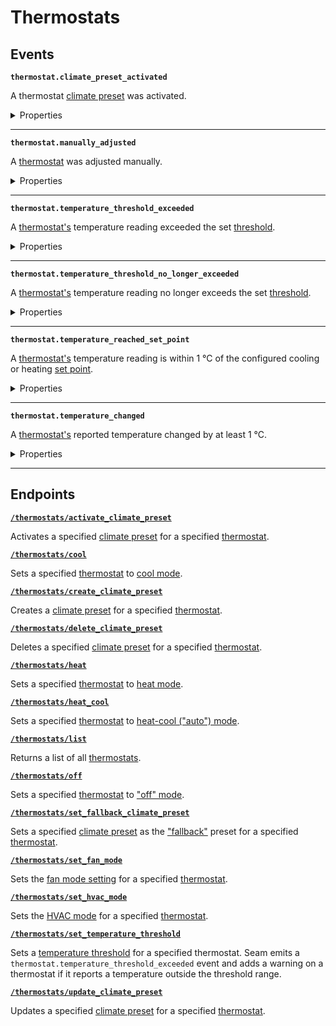 # Thermostats


## Events

**`thermostat.climate_preset_activated`**

A thermostat [climate preset](../../capability-guides/thermostats/creating-and-managing-climate-presets/README.md) was activated.

<details>

<summary>Properties</summary>

- <strong><code>climate_preset_key</code></strong> <i>String</i>

  Key of the [climate preset](../../capability-guides/thermostats/creating-and-managing-climate-presets/README.md) that was activated.


- <strong><code>connected_account_id</code></strong> <i>UUID</i>

  ID of the [connected account](../../core-concepts/connected-accounts/README.md).


- <strong><code>created_at</code></strong> <i>Datetime</i>

  Date and time at which the event was created.


- <strong><code>device_id</code></strong> <i>UUID</i>

  ID of the device.


- <strong><code>event_id</code></strong> <i>UUID</i>

  ID of the event.


- <strong><code>event_type</code></strong> <i>Enum</i>

  Value: `thermostat.climate_preset_activated`


- <strong><code>is_fallback_climate_preset</code></strong> <i>Boolean</i>

  Indicates whether the [climate preset](../../capability-guides/thermostats/creating-and-managing-climate-presets/README.md) that was activated is the [fallback climate preset](../../capability-guides/thermostats/creating-and-managing-climate-presets/setting-the-fallback-climate-preset.md) for the [thermostat](https://docs.seam.co/latest/capability-guides/thermostats).


- <strong><code>occurred_at</code></strong> <i>Datetime</i>

  Date and time at which the event occurred.


- <strong><code>thermostat_schedule_id</code></strong> <i>UUID</i>

  ID of the [thermostat schedule](../../capability-guides/thermostats/creating-and-managing-thermostat-schedules.md) that prompted the [climate preset](../../capability-guides/thermostats/creating-and-managing-climate-presets/README.md) to be activated.


- <strong><code>workspace_id</code></strong> <i>UUID</i>

  ID of the [workspace](../../core-concepts/workspaces/README.md).

</details>

---

**`thermostat.manually_adjusted`**

A [thermostat](https://docs.seam.co/latest/capability-guides/thermostats) was adjusted manually.

<details>

<summary>Properties</summary>

- <strong><code>connected_account_id</code></strong> <i>UUID</i>

  ID of the [connected account](../../core-concepts/connected-accounts/README.md).


- <strong><code>cooling_set_point_celsius</code></strong> <i>Number</i>

  Temperature to which the thermostat should cool (in °C). See also [Set Points](../../capability-guides/thermostats/understanding-thermostat-concepts/set-points.md).


- <strong><code>cooling_set_point_fahrenheit</code></strong> <i>Number</i>

  Temperature to which the thermostat should cool (in °F). See also [Set Points](../../capability-guides/thermostats/understanding-thermostat-concepts/set-points.md).


- <strong><code>created_at</code></strong> <i>Datetime</i>

  Date and time at which the event was created.


- <strong><code>device_id</code></strong> <i>UUID</i>

  ID of the device.


- <strong><code>event_id</code></strong> <i>UUID</i>

  ID of the event.


- <strong><code>event_type</code></strong> <i>Enum</i>

  Value: `thermostat.manually_adjusted`


- <strong><code>fan_mode_setting</code></strong> <i>Enum</i>

  Desired [fan mode setting](https://docs.seam.co/latest/capability-guides/thermostats/configure-current-climate-settings#fan-mode-settings), such as `on`, `auto`, or `circulate`.
<details>
    <summary>Enum values:</summary>

    - <code>auto`</code>
    - <code>on`</code>
    - <code>circulate`</code>
</details>


- <strong><code>heating_set_point_celsius</code></strong> <i>Number</i>

  Temperature to which the thermostat should heat (in °C). See also [Set Points](../../capability-guides/thermostats/understanding-thermostat-concepts/set-points.md).


- <strong><code>heating_set_point_fahrenheit</code></strong> <i>Number</i>

  Temperature to which the thermostat should heat (in °F). See also [Set Points](../../capability-guides/thermostats/understanding-thermostat-concepts/set-points.md).


- <strong><code>hvac_mode_setting</code></strong> <i>Enum</i>

  Desired [HVAC mode](../../capability-guides/thermostats/understanding-thermostat-concepts/hvac-mode.md) setting, such as `heat`, `cool`, `heat_cool`, or `off`.
<details>
    <summary>Enum values:</summary>

    - <code>off`</code>
    - <code>heat`</code>
    - <code>cool`</code>
    - <code>heat_cool`</code>
</details>


- <strong><code>method</code></strong> <i>Enum</i>

  Method used to adjust the [thermostat](https://docs.seam.co/latest/capability-guides/thermostats) manually. `seam` indicates that the Seam API, Seam CLI, or Seam Console was used to adjust the [thermostat](https://docs.seam.co/latest/capability-guides/thermostats).
<details>
    <summary>Enum values:</summary>

    - <code>seam`</code>
    - <code>external`</code>
</details>


- <strong><code>occurred_at</code></strong> <i>Datetime</i>

  Date and time at which the event occurred.


- <strong><code>workspace_id</code></strong> <i>UUID</i>

  ID of the [workspace](../../core-concepts/workspaces/README.md).

</details>

---

**`thermostat.temperature_threshold_exceeded`**

A [thermostat's](https://docs.seam.co/latest/capability-guides/thermostats) temperature reading exceeded the set [threshold](../../capability-guides/thermostats/setting-and-monitoring-temperature-thresholds.md).

<details>

<summary>Properties</summary>

- <strong><code>connected_account_id</code></strong> <i>UUID</i>

  ID of the [connected account](../../core-concepts/connected-accounts/README.md).


- <strong><code>created_at</code></strong> <i>Datetime</i>

  Date and time at which the event was created.


- <strong><code>device_id</code></strong> <i>UUID</i>

  ID of the device.


- <strong><code>event_id</code></strong> <i>UUID</i>

  ID of the event.


- <strong><code>event_type</code></strong> <i>Enum</i>

  Value: `thermostat.temperature_threshold_exceeded`


- <strong><code>lower_limit_celsius</code></strong> <i>Number</i>

  Lower temperature limit, in °C, defined by the set [threshold](../../capability-guides/thermostats/setting-and-monitoring-temperature-thresholds.md).


- <strong><code>lower_limit_fahrenheit</code></strong> <i>Number</i>

  Lower temperature limit, in °F, defined by the set [threshold](../../capability-guides/thermostats/setting-and-monitoring-temperature-thresholds.md).


- <strong><code>occurred_at</code></strong> <i>Datetime</i>

  Date and time at which the event occurred.


- <strong><code>temperature_celsius</code></strong> <i>Number</i>

  Temperature, in °C, reported by the [thermostat](https://docs.seam.co/latest/capability-guides/thermostats).


- <strong><code>temperature_fahrenheit</code></strong> <i>Number</i>

  Temperature, in °F, reported by the [thermostat](https://docs.seam.co/latest/capability-guides/thermostats).


- <strong><code>upper_limit_celsius</code></strong> <i>Number</i>

  Upper temperature limit, in °C, defined by the set [threshold](../../capability-guides/thermostats/setting-and-monitoring-temperature-thresholds.md).


- <strong><code>upper_limit_fahrenheit</code></strong> <i>Number</i>

  Upper temperature limit, in °F, defined by the set [threshold](../../capability-guides/thermostats/setting-and-monitoring-temperature-thresholds.md).


- <strong><code>workspace_id</code></strong> <i>UUID</i>

  ID of the [workspace](../../core-concepts/workspaces/README.md).

</details>

---

**`thermostat.temperature_threshold_no_longer_exceeded`**

A [thermostat's](https://docs.seam.co/latest/capability-guides/thermostats) temperature reading no longer exceeds the set [threshold](../../capability-guides/thermostats/setting-and-monitoring-temperature-thresholds.md).

<details>

<summary>Properties</summary>

- <strong><code>connected_account_id</code></strong> <i>UUID</i>

  ID of the [connected account](../../core-concepts/connected-accounts/README.md).


- <strong><code>created_at</code></strong> <i>Datetime</i>

  Date and time at which the event was created.


- <strong><code>device_id</code></strong> <i>UUID</i>

  ID of the device.


- <strong><code>event_id</code></strong> <i>UUID</i>

  ID of the event.


- <strong><code>event_type</code></strong> <i>Enum</i>

  Value: `thermostat.temperature_threshold_no_longer_exceeded`


- <strong><code>lower_limit_celsius</code></strong> <i>Number</i>

  Lower temperature limit, in °C, defined by the set [threshold](../../capability-guides/thermostats/setting-and-monitoring-temperature-thresholds.md).


- <strong><code>lower_limit_fahrenheit</code></strong> <i>Number</i>

  Lower temperature limit, in °F, defined by the set [threshold](../../capability-guides/thermostats/setting-and-monitoring-temperature-thresholds.md).


- <strong><code>occurred_at</code></strong> <i>Datetime</i>

  Date and time at which the event occurred.


- <strong><code>temperature_celsius</code></strong> <i>Number</i>

  Temperature, in °C, reported by the [thermostat](https://docs.seam.co/latest/capability-guides/thermostats).


- <strong><code>temperature_fahrenheit</code></strong> <i>Number</i>

  Temperature, in °F, reported by the [thermostat](https://docs.seam.co/latest/capability-guides/thermostats).


- <strong><code>upper_limit_celsius</code></strong> <i>Number</i>

  Upper temperature limit, in °C, defined by the set [threshold](../../capability-guides/thermostats/setting-and-monitoring-temperature-thresholds.md).


- <strong><code>upper_limit_fahrenheit</code></strong> <i>Number</i>

  Upper temperature limit, in °F, defined by the set [threshold](../../capability-guides/thermostats/setting-and-monitoring-temperature-thresholds.md).


- <strong><code>workspace_id</code></strong> <i>UUID</i>

  ID of the [workspace](../../core-concepts/workspaces/README.md).

</details>

---

**`thermostat.temperature_reached_set_point`**

A [thermostat's](https://docs.seam.co/latest/capability-guides/thermostats) temperature reading is within 1 °C of the configured cooling or heating [set point](../../capability-guides/thermostats/understanding-thermostat-concepts/set-points.md).

<details>

<summary>Properties</summary>

- <strong><code>connected_account_id</code></strong> <i>UUID</i>

  ID of the [connected account](../../core-concepts/connected-accounts/README.md).


- <strong><code>created_at</code></strong> <i>Datetime</i>

  Date and time at which the event was created.


- <strong><code>desired_temperature_celsius</code></strong> <i>Number</i>

  Desired temperature, in °C, defined by the [thermostat's](https://docs.seam.co/latest/capability-guides/thermostats) cooling or heating [set point](../../capability-guides/thermostats/understanding-thermostat-concepts/set-points.md).


- <strong><code>desired_temperature_fahrenheit</code></strong> <i>Number</i>

  Desired temperature, in °F, defined by the [thermostat's](https://docs.seam.co/latest/capability-guides/thermostats) cooling or heating [set point](../../capability-guides/thermostats/understanding-thermostat-concepts/set-points.md).


- <strong><code>device_id</code></strong> <i>UUID</i>

  ID of the device.


- <strong><code>event_id</code></strong> <i>UUID</i>

  ID of the event.


- <strong><code>event_type</code></strong> <i>Enum</i>

  Value: `thermostat.temperature_reached_set_point`


- <strong><code>occurred_at</code></strong> <i>Datetime</i>

  Date and time at which the event occurred.


- <strong><code>temperature_celsius</code></strong> <i>Number</i>

  Temperature, in °C, reported by the [thermostat](https://docs.seam.co/latest/capability-guides/thermostats).


- <strong><code>temperature_fahrenheit</code></strong> <i>Number</i>

  Temperature, in °F, reported by the [thermostat](https://docs.seam.co/latest/capability-guides/thermostats).


- <strong><code>workspace_id</code></strong> <i>UUID</i>

  ID of the [workspace](../../core-concepts/workspaces/README.md).

</details>

---

**`thermostat.temperature_changed`**

A [thermostat's](https://docs.seam.co/latest/capability-guides/thermostats) reported temperature changed by at least 1 °C.

<details>

<summary>Properties</summary>

- <strong><code>connected_account_id</code></strong> <i>UUID</i>

  ID of the [connected account](../../core-concepts/connected-accounts/README.md).


- <strong><code>created_at</code></strong> <i>Datetime</i>

  Date and time at which the event was created.


- <strong><code>device_id</code></strong> <i>UUID</i>

  ID of the device.


- <strong><code>event_id</code></strong> <i>UUID</i>

  ID of the event.


- <strong><code>event_type</code></strong> <i>Enum</i>

  Value: `thermostat.temperature_changed`


- <strong><code>occurred_at</code></strong> <i>Datetime</i>

  Date and time at which the event occurred.


- <strong><code>temperature_celsius</code></strong> <i>Number</i>

  Temperature, in °C, reported by the [thermostat](https://docs.seam.co/latest/capability-guides/thermostats).


- <strong><code>temperature_fahrenheit</code></strong> <i>Number</i>

  Temperature, in °F, reported by the [thermostat](https://docs.seam.co/latest/capability-guides/thermostats).


- <strong><code>workspace_id</code></strong> <i>UUID</i>

  ID of the [workspace](../../core-concepts/workspaces/README.md).

</details>

---

## Endpoints


[**`/thermostats/activate_climate_preset`**](./activate_climate_preset.md)

Activates a specified [climate preset](../../capability-guides/thermostats/creating-and-managing-climate-presets/README.md) for a specified [thermostat](https://docs.seam.co/latest/capability-guides/thermostats).


[**`/thermostats/cool`**](./cool.md)

Sets a specified [thermostat](https://docs.seam.co/latest/capability-guides/thermostats) to [cool mode](https://docs.seam.co/latest/capability-guides/thermostats/configure-current-climate-settings).


[**`/thermostats/create_climate_preset`**](./create_climate_preset.md)

Creates a [climate preset](../../capability-guides/thermostats/creating-and-managing-climate-presets/README.md) for a specified [thermostat](https://docs.seam.co/latest/capability-guides/thermostats).


[**`/thermostats/delete_climate_preset`**](./delete_climate_preset.md)

Deletes a specified [climate preset](../../capability-guides/thermostats/creating-and-managing-climate-presets/README.md) for a specified [thermostat](https://docs.seam.co/latest/capability-guides/thermostats).


[**`/thermostats/heat`**](./heat.md)

Sets a specified [thermostat](https://docs.seam.co/latest/capability-guides/thermostats) to [heat mode](https://docs.seam.co/latest/capability-guides/thermostats/configure-current-climate-settings).


[**`/thermostats/heat_cool`**](./heat_cool.md)

Sets a specified [thermostat](https://docs.seam.co/latest/capability-guides/thermostats) to [heat-cool ("auto") mode](https://docs.seam.co/latest/capability-guides/thermostats/configure-current-climate-settings).


[**`/thermostats/list`**](./list.md)

Returns a list of all [thermostats](https://docs.seam.co/latest/capability-guides/thermostats).


[**`/thermostats/off`**](./off.md)

Sets a specified [thermostat](https://docs.seam.co/latest/capability-guides/thermostats) to ["off" mode](https://docs.seam.co/latest/capability-guides/thermostats/configure-current-climate-settings).


[**`/thermostats/set_fallback_climate_preset`**](./set_fallback_climate_preset.md)

Sets a specified [climate preset](../../capability-guides/thermostats/creating-and-managing-climate-presets/README.md) as the ["fallback"](../../capability-guides/thermostats/creating-and-managing-climate-presets/setting-the-fallback-climate-preset.md) preset for a specified [thermostat](https://docs.seam.co/latest/capability-guides/thermostats).


[**`/thermostats/set_fan_mode`**](./set_fan_mode.md)

Sets the [fan mode setting](https://docs.seam.co/latest/capability-guides/thermostats/configure-current-climate-settings#fan-mode-settings) for a specified [thermostat](https://docs.seam.co/latest/capability-guides/thermostats).


[**`/thermostats/set_hvac_mode`**](./set_hvac_mode.md)

Sets the [HVAC mode](https://docs.seam.co/latest/capability-guides/thermostats/configure-current-climate-settings) for a specified [thermostat](https://docs.seam.co/latest/capability-guides/thermostats).


[**`/thermostats/set_temperature_threshold`**](./set_temperature_threshold.md)

Sets a [temperature threshold](../../capability-guides/thermostats/setting-and-monitoring-temperature-thresholds.md) for a specified thermostat. Seam emits a `thermostat.temperature_threshold_exceeded` event and adds a warning on a thermostat if it reports a temperature outside the threshold range.


[**`/thermostats/update_climate_preset`**](./update_climate_preset.md)

Updates a specified [climate preset](../../capability-guides/thermostats/creating-and-managing-climate-presets/README.md) for a specified [thermostat](https://docs.seam.co/latest/capability-guides/thermostats).


